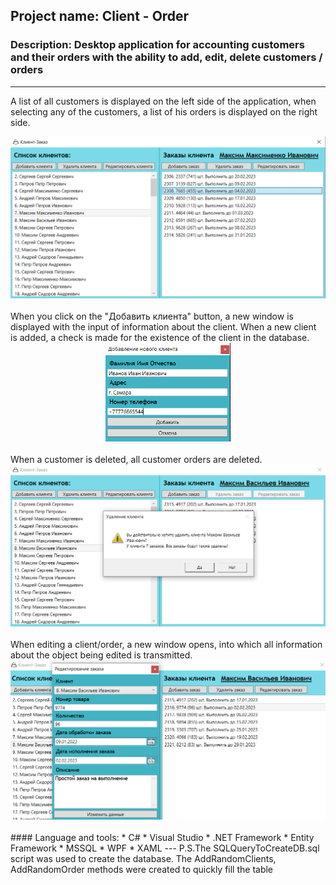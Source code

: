 ## Project name: Client - Order
### Description: Desktop application for accounting customers and their orders with the ability to add, edit, delete customers / orders
---
A list of all customers is displayed on the left side of the application, when selecting any of the customers, a list of his orders is displayed on the right side.</br>
<div align="center"><img src="https://github.com/de4rbe4r/ClientOrder/blob/master/Files/1.PNG" width="700"/></div>
</br>
When you click on the "Добавить клиента" button, a new window is displayed with the input of information about the client. When a new client is added, a check is made for the existence of the client in the database.
</br>
<div align="center"><img src="https://github.com/de4rbe4r/ClientOrder/blob/master/Files/2.PNG" width="200"/></div>
</br>
When a customer is deleted, all customer orders are deleted.
</br>
<div align="center"><img src="https://github.com/de4rbe4r/ClientOrder/blob/master/Files/3.PNG" width="700"/></div>
</br>
When editing a client/order, a new window opens, into which all information about the object being edited is transmitted.
</br>
<div align="center"><img src="https://github.com/de4rbe4r/ClientOrder/blob/master/Files/4.PNG" width="700"/></div>
</br>
#### Language and tools:
* C#
* Visual Studio
* .NET Framework
* Entity Framework
* MSSQL
* WPF
* XAML
---
P.S.The SQLQueryToCreateDB.sql script was used to create the database. The AddRandomClients, AddRandomOrder methods were created to quickly fill the table
